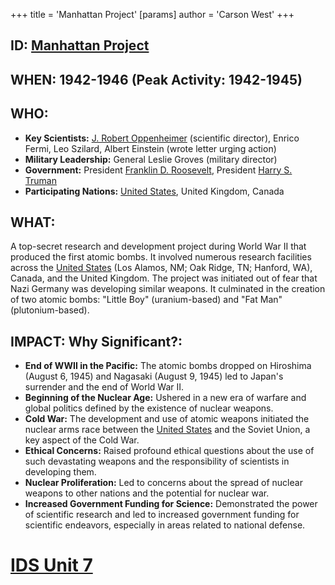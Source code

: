 +++
 title = 'Manhattan Project'
[params]
	author = 'Carson West'
+++
## ID: [Manhattan Project](./../manhattan-project/)

## WHEN: 1942-1946 (Peak Activity: 1942-1945)

## WHO:
*   **Key Scientists:** [J. Robert Oppenheimer](./../j.-robert-oppenheimer/) (scientific director), Enrico Fermi, Leo Szilard, Albert Einstein (wrote letter urging action)
*   **Military Leadership:** General Leslie Groves (military director)
*   **Government:** President [Franklin D. Roosevelt](./../franklin-d.-roosevelt/), President [Harry S. Truman](./../harry-s.-truman/)
*   **Participating Nations:** [United States](./../united-states/), United Kingdom, Canada

## WHAT:
A top-secret research and development project during World War II that produced the first atomic bombs. It involved numerous research facilities across the [United States](./../united-states/) (Los Alamos, NM; Oak Ridge, TN; Hanford, WA), Canada, and the United Kingdom. The project was initiated out of fear that Nazi Germany was developing similar weapons. It culminated in the creation of two atomic bombs: "Little Boy" (uranium-based) and "Fat Man" (plutonium-based).

## IMPACT: Why Significant?:
*   **End of WWII in the Pacific:** The atomic bombs dropped on Hiroshima (August 6, 1945) and Nagasaki (August 9, 1945) led to Japan's surrender and the end of World War II.
*   **Beginning of the Nuclear Age:** Ushered in a new era of warfare and global politics defined by the existence of nuclear weapons.
*   **Cold War:** The development and use of atomic weapons initiated the nuclear arms race between the [United States](./../united-states/) and the Soviet Union, a key aspect of the Cold War.
*   **Ethical Concerns:** Raised profound ethical questions about the use of such devastating weapons and the responsibility of scientists in developing them.
*   **Nuclear Proliferation:** Led to concerns about the spread of nuclear weapons to other nations and the potential for nuclear war.
*   **Increased Government Funding for Science:** Demonstrated the power of scientific research and led to increased government funding for scientific endeavors, especially in areas related to national defense.

# [IDS Unit 7](./../ids-unit-7/)